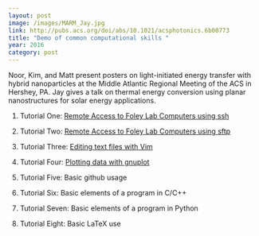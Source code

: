 ```yaml
---
layout: post
image: /images/MARM_Jay.jpg
link: http://pubs.acs.org/doi/abs/10.1021/acsphotonics.6b00773
title: "Demo of common computational skills "
year: 2016
category: post
---
```

Noor, Kim, and Matt present posters on light-initiated energy transfer with hybrid nanoparticles at the Middle Atlantic Regional Meeting of the ACS in Hershey, PA. 
Jay gives a talk on thermal energy conversion using planar nanostructures for solar energy applications.
1. Tutorial One: [Remote Access to Foley Lab Computers using ssh](https://youtu.be/DpgQe_j371E)

2. Tutorial Two: [Remote Access to Foley Lab Computers using sftp](https://youtu.be/z6j0V4qRDss)

3. Tutorial Three: [Editing text files with Vim](https://youtu.be/DH_RrBCfV6I)

4. Tutorial Four:  [Plotting data with gnuplot](https://youtu.be/zoBxA11S73g)

5. Tutorial Five:  Basic github usage

6. Tutorial Six: Basic elements of a program in C/C++

7. Tutorial Seven: Basic elements of a program in Python

8.  Tutorial Eight: Basic LaTeX use
